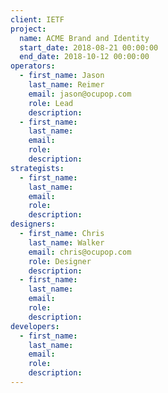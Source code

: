 ```yaml
---
client: IETF
project:
  name: ACME Brand and Identity
  start_date: 2018-08-21 00:00:00
  end_date: 2018-10-12 00:00:00
operators:
  - first_name: Jason
    last_name: Reimer
    email: jason@ocupop.com
    role: Lead
    description:
  - first_name:
    last_name:
    email:
    role:
    description:
strategists:
  - first_name:
    last_name:
    email:
    role:
    description:
designers:
  - first_name: Chris
    last_name: Walker
    email: chris@ocupop.com
    role: Designer
    description:
  - first_name:
    last_name:
    email:
    role:
    description:
developers:
  - first_name:
    last_name:
    email:
    role:
    description:
---
```


